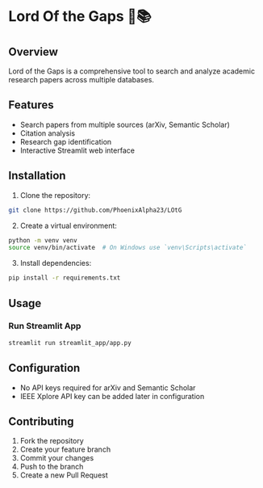 # Lord Of the Gaps 🔬📚

## Overview
Lord of the Gaps is a comprehensive tool to search and analyze academic research papers across multiple databases.

## Features
- Search papers from multiple sources (arXiv, Semantic Scholar)
- Citation analysis
- Research gap identification
- Interactive Streamlit web interface

## Installation

1. Clone the repository:
```bash
git clone https://github.com/PhoenixAlpha23/LOtG
```

2. Create a virtual environment:
```bash
python -m venv venv
source venv/bin/activate  # On Windows use `venv\Scripts\activate`
```

3. Install dependencies:
```bash
pip install -r requirements.txt
```

## Usage

### Run Streamlit App
```bash
streamlit run streamlit_app/app.py
```

## Configuration
- No API keys required for arXiv and Semantic Scholar
- IEEE Xplore API key can be added later in configuration

## Contributing
1. Fork the repository
2. Create your feature branch
3. Commit your changes
4. Push to the branch
5. Create a new Pull Request
